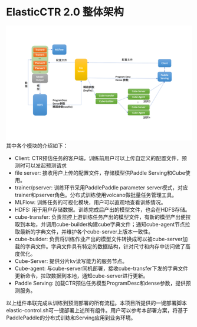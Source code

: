 
# ElasticCTR 2.0 整体架构

![elastic.png](https://github.com/suoych/WebChat/raw/master/overview_v2.png)
其中各个模块的介绍如下：
- Client: CTR预估任务的客户端，训练前用户可以上传自定义的配置文件，预测时可以发起预测请求
- file server: 接收用户上传的配置文件，存储模型供Paddle Serving和Cube使用。
- trainer/pserver: 训练环节采用PaddlePaddle parameter server模式，对应trainer和pserver角色。分布式训练使用volcano做批量任务管理工具。
- MLFlow: 训练任务的可视化模块，用户可以直观地查看训练情况。
- HDFS:  用于用户存储数据。训练完成后产出的模型文件，也会在HDFS存储。
- cube-transfer: 负责监控上游训练任务产出的模型文件，有新的模型产出便拉取到本地，并调用cube-builder构建cube字典文件；通知cube-agent节点拉取最新的字典文件，并维护各个cube-server上版本一致性。
- cube-builder: 负责将训练作业产出的模型文件转换成可以被cube-server加载的字典文件。字典文件具有特定的数据结构，针对尺寸和内存中访问做了高度优化。
- Cube-Server: 提供分片kv读写能力的服务节点。
- Cube-agent: 与cube-server同机部署，接收cube-transfer下发的字典文件更新命令，拉取数据到本地，通知cube-server进行更新。
- Paddle Serving: 加载CTR预估任务模型ProgramDesc和dense参数，提供预测服务。

以上组件串联完成从训练到预测部署的所有流程。本项目所提供的一键部署脚本elastic-control.sh可一键部署上述所有组件。用户可以参考本部署方案，将基于PaddlePaddle的分布式训练和Serving应用到业务环境。

